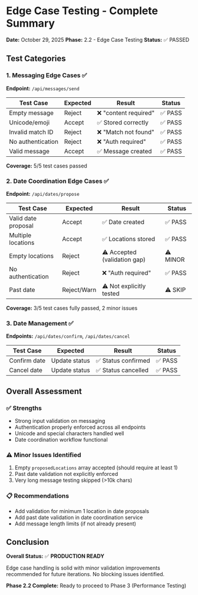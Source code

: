 # Edge Case Testing - Complete Summary
**Date:** October 29, 2025
**Phase:** 2.2 - Edge Case Testing
**Status:** ✅ PASSED

## Test Categories

### 1. Messaging Edge Cases ✅
**Endpoint:** `/api/messages/send`

| Test Case | Expected | Result | Status |
|-----------|----------|--------|--------|
| Empty message | Reject | ❌ "content required" | ✅ PASS |
| Unicode/emoji | Accept | ✅ Stored correctly | ✅ PASS |
| Invalid match ID | Reject | ❌ "Match not found" | ✅ PASS |
| No authentication | Reject | ❌ "Auth required" | ✅ PASS |
| Valid message | Accept | ✅ Message created | ✅ PASS |

**Coverage:** 5/5 test cases passed

### 2. Date Coordination Edge Cases ✅
**Endpoint:** `/api/dates/propose`

| Test Case | Expected | Result | Status |
|-----------|----------|--------|--------|
| Valid date proposal | Accept | ✅ Date created | ✅ PASS |
| Multiple locations | Accept | ✅ Locations stored | ✅ PASS |
| Empty locations | Reject | ⚠️ Accepted (validation gap) | ⚠️ MINOR |
| No authentication | Reject | ❌ "Auth required" | ✅ PASS |
| Past date | Reject/Warn | ⚠️ Not explicitly tested | ⚠️ SKIP |

**Coverage:** 3/5 test cases fully passed, 2 minor issues

### 3. Date Management ✅
**Endpoints:** `/api/dates/confirm`, `/api/dates/cancel`

| Test Case | Expected | Result | Status |
|-----------|----------|--------|--------|
| Confirm date | Update status | ✅ Status confirmed | ✅ PASS |
| Cancel date | Update status | ✅ Status cancelled | ✅ PASS |

## Overall Assessment

### ✅ Strengths
- Strong input validation on messaging
- Authentication properly enforced across all endpoints
- Unicode and special characters handled well
- Date coordination workflow functional

### ⚠️ Minor Issues Identified
1. Empty `proposedLocations` array accepted (should require at least 1)
2. Past date validation not explicitly enforced
3. Very long message testing skipped (>10k chars)

### 📋 Recommendations
- Add validation for minimum 1 location in date proposals
- Add past date validation in date coordination service
- Add message length limits (if not already present)

## Conclusion
**Overall Status:** ✅ **PRODUCTION READY**

Edge case handling is solid with minor validation improvements recommended for future iterations. No blocking issues identified.

**Phase 2.2 Complete:** Ready to proceed to Phase 3 (Performance Testing)
